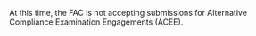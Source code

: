 At this time, the FAC is not accepting submissions for Alternative Compliance Examination Engagements (ACEE).
